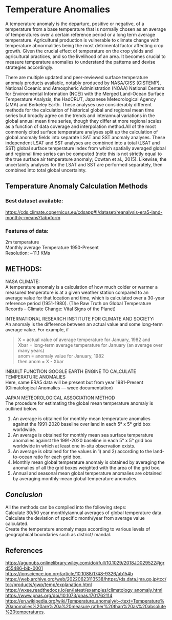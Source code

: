 # Temperature Anomalies 

A temperature anomaly is the departure, positive or negative, of a temperature from a base temperature that is normally chosen as an average of temperatures over a certain reference period or a long term average temperature. 
Agricultural production is vulnerable to climate change with temperature abnormalities being the most detrimental factor affecting crop growth. Given the crucial effect of temperature on the crop yields and agricultural practices, and so the livelihood of an area. It becomes crucial to measure temperature anomalies to understand the patterns and devise strategies accordingly. 

There are multiple updated and peer-reviewed surface temperature anomaly products available, notably produced by NASA/GISS (GISTEMP), National Oceanic and Atmospheric Administration (NOAA) National Centers for Environmental Information (NCEI) with the Merged Land-Ocean Surface Temperature Analysis, the HadCRUT, Japanese Meteorological Agency (JMA) and Berkeley Earth.
These analyses use considerably different methods for the calculation of historical global and regional mean time series but broadly agree on the trends and interannual variations in the global annual mean time series, though they differ at more regional scales as a function of data coverage and interpolation method.All of the most commonly cited surface temperature analyses split up the calculation of global anomaly fields into separate LSAT and SST anomaly analyses. These independent LSAT and SST analyses are combined into a total (LSAT and SST) global surface temperature index from which spatially averaged global and regional time series can be computed (note this is not strictly equal to the true surface air temperature anomaly; Cowtan et al., 2015). Likewise, the uncertainty analyses for the LSAT and SST are performed separately, then combined into total global uncertainty.


## Temperature Anomaly Calculation Methods
	
### Best dataset available:
https://cds.climate.copernicus.eu/cdsapp#!/dataset/reanalysis-era5-land-monthly-means?tab=form

### Features of data: 
2m temperature <br>
Monthly average Temperature 1950-Present <br>
Resolution: ~11.1 KMs

## METHODS: <br>

NASA CLIMATE: <br>
A temperature anomaly is a calculation of how much colder or warmer a measured temperature is at a given weather station compared to an average value for that location and time, which is calculated over a 30-year reference period (1951-1980).
(The Raw Truth on Global Temperature Records – Climate Change: Vital Signs of the Planet)

INTERNATIONAL RESEARCH INSTITUTE FOR  CLIMATE AND SOCIETY: <br>
An anomaly is the difference between an actual value and some long-term average value.
For example, if

>X = actual value of average temperature for January, 1982 and <br>
>Xbar = long-term average temperature for January (an average over many years) <br>
>anom = anomaly value for January, 1982 <br>
>then anom = X - Xbar <br>

INBUILT FUNCTION GOOGLE EARTH ENGINE TO CALCULATE TEMPERATURE ANOMALIES <br> 
Here, same ERA5 data will be present but from year 1981-Present
(Climatological Anomalies — wxee documentation)


JAPAN METEOROLOGICAL ASSOCIATION METHOD <br>
The procedure for estimating the global mean temperature anomaly is outlined below.
1) An average is obtained for monthly-mean temperature anomalies against the 1991-2020 baseline over land in each 5° x 5° grid box worldwide.
2) An average is obtained for monthly mean sea surface temperature anomalies against the 1991-2020 baseline in each 5° x 5° grid box worldwide in which at least one in-situ observation exists.
3) An average is obtained for the values in 1) and 2) according to the land-to-ocean ratio for each grid box.
4) Monthly mean global temperature anomaly is obtained by averaging the anomalies of all the grid boxes weighted with the area of the grid box.
5) Annual and seasonal mean global temperature anomalies are obtained by averaging monthly-mean global temperature anomalies.


## *Conclusion* <br>
All the methods can be compiled into the following steps: <br>
Calculate 30/50 year monthly/annual averages of global temperature data. <br>
Calculate the deviation of specific month/year from average value calculated. <br> 
Create the temperature anomaly maps according to various levels of geographical boundaries such as district/ mandal. <br>


## References 
https://agupubs.onlinelibrary.wiley.com/doi/full/10.1029/2018JD029522#jgrd55486-bib-0001 <br>
https://iopscience.iop.org/article/10.1088/1748-9326/ab154b <br>
https://web.archive.org/web/20220623113538/https://ds.data.jma.go.jp/tcc/tcc/products/gwp/temp/explanation.html <br>
https://wxee.readthedocs.io/en/latest/examples/climatology_anomaly.html <br>
https://www.pnas.org/doi/10.1073/pnas.1701762114 <br>
https://en.wikipedia.org/wiki/Temperature_anomaly#:~:text=Temperature%20anomalies%20are%20a%20measure,rather%20than%20as%20absolute%20temperatures.
